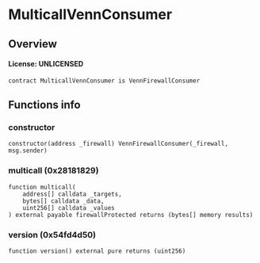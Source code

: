 # MulticallVennConsumer

## Overview

#### License: UNLICENSED

```solidity
contract MulticallVennConsumer is VennFirewallConsumer
```


## Functions info

### constructor

```solidity
constructor(address _firewall) VennFirewallConsumer(_firewall, msg.sender)
```


### multicall (0x28181829)

```solidity
function multicall(
    address[] calldata _targets,
    bytes[] calldata _data,
    uint256[] calldata _values
) external payable firewallProtected returns (bytes[] memory results)
```


### version (0x54fd4d50)

```solidity
function version() external pure returns (uint256)
```

